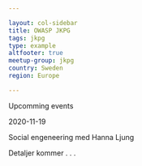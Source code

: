 ```yaml
---

layout: col-sidebar
title: OWASP JKPG
tags: jkpg
type: example
altfooter: true
meetup-group: jkpg
country: Sweden
region: Europe

---
```


Upcomming events 


2020-11-19

Social engeneering med Hanna Ljung 

Detaljer kommer . . . 
